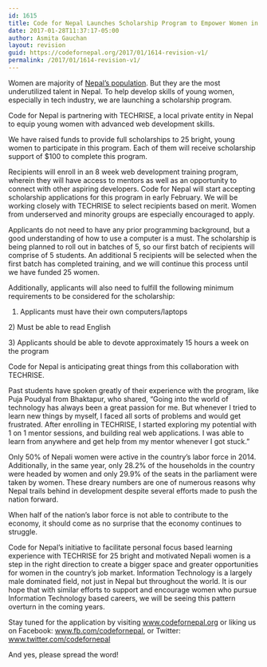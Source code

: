 ```yaml
---
id: 1615
title: Code for Nepal Launches Scholarship Program to Empower Women in Nepal
date: 2017-01-28T11:37:17-05:00
author: Asmita Gauchan
layout: revision
guid: https://codefornepal.org/2017/01/1614-revision-v1/
permalink: /2017/01/1614-revision-v1/
---
```

<span style="font-weight: 400">Women are majority of </span>[<span style="font-weight: 400">Nepal’s population</span>](http://www.nepalmap.org/profiles/country-NP-nepal/#demographics)<span style="font-weight: 400">. But they are the most underutilized talent in Nepal. To help develop skills of young women, especially in tech industry, we are launching a scholarship program.</span>

Code for Nepal is partnering with TECHRISE, a local private entity in Nepal to equip young women with advanced web development skills.

We have raised funds to provide full scholarships to 25 bright, young women to participate in this program. Each of them will receive scholarship support of $100 to complete this program.

Recipients will enroll in an 8 week web development training program, wherein they will have access to mentors as well as an opportunity to connect with other aspiring developers. Code for Nepal will start accepting scholarship applications for this program in early February. We will be working closely with TECHRISE to select recipients based on merit. Women from underserved and minority groups are especially encouraged to apply.

Applicants do not need to have any prior programming background, but a good understanding of how to use a computer is a must. The scholarship is being planned to roll out in batches of 5, so our first batch of recipients will comprise of 5 students. An additional 5 recipients will be selected when the first batch has completed training, and we will continue this process until we have funded 25 women.

Additionally, applicants will also need to fulfill the following minimum requirements to be considered for the scholarship:

1) Applicants must have their own computers/laptops

<span style="font-weight: 400">2) Must be able to read English </span>

<span style="font-weight: 400">3) Applicants should be able to devote approximately 15 hours a week on the program </span>

Code for Nepal is anticipating great things from this collaboration with TECHRISE.

Past students have spoken greatly of their experience with the program, like Puja Poudyal from Bhaktapur, who shared, &#8220;Going into the world of technology has always been a great passion for me. But whenever I tried to learn new things by myself, I faced all sorts of problems and would get frustrated. After enrolling in TECHRISE, I started exploring my potential with 1 on 1 mentor sessions, and building real web applications. I was able to learn from anywhere and get help from my mentor whenever I got stuck.&#8221;

Only 50% of Nepali women were active in the country&#8217;s labor force in 2014. Additionally, in the same year, only 28.2% of the households in the country were headed by women and only 29.9% of the seats in the parliament were taken by women. These dreary numbers are one of numerous reasons why Nepal trails behind in development despite several efforts made to push the nation forward.

When half of the nation’s labor force is not able to contribute to the economy, it should come as no surprise that the economy continues to struggle.

Code for Nepal&#8217;s initiative to facilitate personal focus based learning experience with TECHRISE for 25 bright and motivated Nepali women is a step in the right direction to create a bigger space and greater opportunities for women in the country&#8217;s job market. Information Technology is a largely male dominated field, not just in Nepal but throughout the world. It is our hope that with similar efforts to support and encourage women who pursue Information Technology based careers, we will be seeing this pattern overturn in the coming years.

<span style="font-weight: 400">Stay tuned for the application by visiting </span>[<span style="font-weight: 400">www.codefornepal.org</span>](https://codefornepal.org) <span style="font-weight: 400">or liking us on Facebook: </span>[<span style="font-weight: 400">www.fb.com/codefornepal</span>](http://www.fb.com/codefornepal)<span style="font-weight: 400">, or Twitter: </span>[<span style="font-weight: 400">www.twitter.com/codefornepal</span>](http://www.twitter.com/codefornepal)

<span style="font-weight: 400">And yes, please spread the word! </span>
